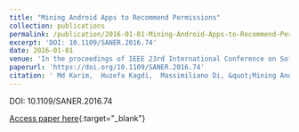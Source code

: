 ```yaml
---
title: "Mining Android Apps to Recommend Permissions"
collection: publications
permalink: /publication/2016-01-01-Mining-Android-Apps-to-Recommend-Permissions
excerpt: 'DOI: 10.1109/SANER.2016.74'
date: 2016-01-01
venue: 'In the proceedings of IEEE 23rd International Conference on Software Analysis, Evolution, and Reengineering, SANER 2016, Suita, Osaka, Japan, March 14-18, 2016 - Volume 1'
paperurl: 'https://doi.org/10.1109/SANER.2016.74'
citation: ' Md Karim,  Huzefa Kagdi,  Massimiliano Di, &quot;Mining Android Apps to Recommend Permissions.&quot; In the proceedings of IEEE 23rd International Conference on Software Analysis, Evolution, and Reengineering, SANER 2016, Suita, Osaka, Japan, March 14-18, 2016 - Volume 1, 2016.'
---
```

DOI: 10.1109/SANER.2016.74

[Access paper here](https://doi.org/10.1109/SANER.2016.74){:target="_blank"}
